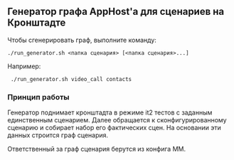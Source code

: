 ## Генератор графа AppHost'а для сценариев на Кронштадте

Чтобы сгенерировать граф, выполните команду:

```shell
./run_generator.sh <папка сценария> [<папка сценария>...]
```

Например:

```shell
 ./run_generator.sh video_call contacts
```

### Принцип работы

Генератор поднимает кронштадта в режиме it2 тестов с заданным единственным сценарием. Далее обращается к
сконфигурированному сценарию и собирает набор его фактических сцен. На основании эти данных строится граф сценария.

Ответственный за граф сценария берутся из конфига ММ.

